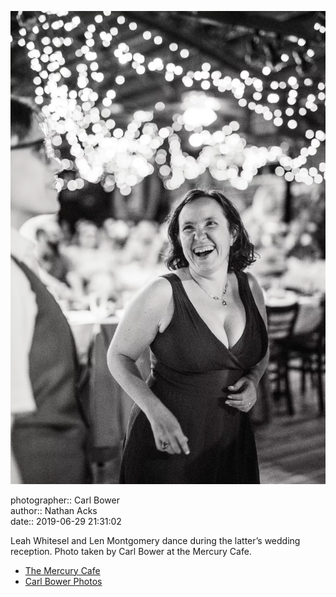 ![Leah Whitesel and Len Montgomery dance](assets/2019-06-29-set-4-the-dance-45.webp)

photographer:: Carl Bower  
author:: Nathan Acks  
date:: 2019-06-29 21:31:02

Leah Whitesel and Len Montgomery dance during the latter’s wedding reception. Photo taken by Carl Bower at the Mercury Cafe.

* [The Mercury Cafe](http://mercurycafe.com)
* [Carl Bower Photos](https://carlbowerphotos.com)
